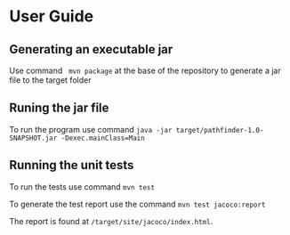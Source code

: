 # User Guide

## Generating an executable jar

Use command ` mvn package` at the base of the repository to generate a jar file to the target folder

## Runing the jar file

To run the program use command `java -jar target/pathfinder-1.0-SNAPSHOT.jar -Dexec.mainClass=Main`

## Running the unit tests

To run the tests use command `mvn test`

To generate the test report use the command `mvn test jacoco:report`

The report is found at `/target/site/jacoco/index.html`.


